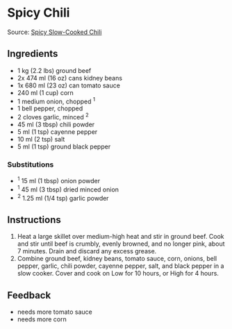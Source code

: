 # Spicy Chili

Source: [Spicy Slow-Cooked Chili](http://allrecipes.com/recipe/223390/spicy-slow-cooked-chili/)

## Ingredients
* 1 kg (2.2 lbs) ground beef
* 2x 474 ml (16 oz) cans kidney beans
* 1x 680 ml (23 oz) can tomato sauce
* 240 ml (1 cup) corn
* 1 medium onion, chopped <sup>1</sup>
* 1 bell pepper, chopped
* 2 cloves garlic, minced <sup>2</sup>
* 45 ml (3 tbsp) chili powder
* 5 ml (1 tsp) cayenne pepper
* 10 ml (2 tsp) salt
* 5 ml (1 tsp) ground black pepper

### Substitutions
* <sup>1</sup> 15 ml (1 tbsp) onion powder
* <sup>1</sup> 45 ml (3 tbsp) dried minced onion
* <sup>2</sup> 1.25 ml (1/4 tsp) garlic powder

## Instructions
1. Heat a large skillet over medium-high heat and stir in ground beef. Cook and stir until beef is crumbly, evenly browned, and no longer pink, about 7 minutes. Drain and discard any excess grease.
1. Combine ground beef, kidney beans, tomato sauce, corn, onions, bell pepper, garlic, chili powder, cayenne pepper, salt, and black pepper in a slow cooker. Cover and cook on Low for 10 hours, or High for 4 hours.

## Feedback
* needs more tomato sauce
* needs more corn
